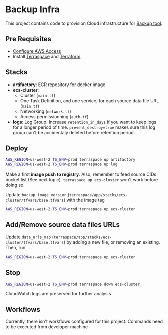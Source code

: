 # Backup Infra

This project contains code to provision Cloud infrastructure for [Backup tool](https://github.com/web3-storage/backup). 

## Pre Requisites

- [Configure AWS Access](https://docs.aws.amazon.com/cli/latest/userguide/cli-configure-quickstart.html)
- Install [Terraspace](https://terraspace.cloud/docs/install/) and [Terraform](https://developer.hashicorp.com/terraform/tutorials/aws-get-started/install-cli)

## Stacks

- **artifactory**: ECR repository for docker image
- **ecs-cluster**: 
    - Cluster (`main.tf`)
    - One Task Definition, and one service, for each source data file URL (`main.tf`)
    - Networking (`network.tf`)
    - Access permissionning (`auth.tf`)
- **logs**: Log Group. Increase `retention_in_days` if you want to keep logs for a longer period of time. `prevent_destroy=true` makes sure this log group can't be accidentaly deleted before retention period. 

## Deploy

``` sh
AWS_REGION=us-west-2 TS_ENV=prod terraspace up artifactory
AWS_REGION=us-west-2 TS_ENV=prod terraspace up log
```

Make a first **image push to registry**. Also, remember to feed source CIDs bucket list (See next topic). `terraspace up ecs-cluster` won't work before doing so.

Update `backup_image_version` (`terraspace/app/stacks/ecs-cluster/tfvars/base.tfvars`) with the image tag

``` sh
AWS_REGION=us-west-2 TS_ENV=prod terraspace up ecs-cluster
```

## Add/Remove source data files URLs

Update `data_urls_map` (`terraspace/app/stacks/ecs-cluster/tfvars/base.tfvars`) by adding a new file, or removing an existing. Then, run:

``` sh
AWS_REGION=us-west-2 TS_ENV=prod terraspace up ecs-cluster
```

## Stop

``` sh
AWS_REGION=us-west-2 TS_ENV=prod terraspace down ecs-cluster
```

CloudWatch logs are preserved for further analysis


## Workflows

Currently, there isn't workflows configured for this project. Commands need to be executed from developer machine

